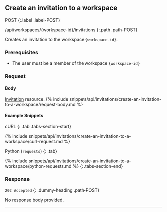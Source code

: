 ## Create an invitation to a workspace

POST
{:.label .label-POST}

/api/workspaces/{workspace-id}/invitations
{:.path .path-POST}

Creates an invitation to the workspace `{workspace-id}`.

### Prerequisites

- The user must be a member of the workspace `{workspace-id}`

### Request

#### Body
[Invitation](#invitation) resource.
{% include snippets/api/invitations/create-an-invitation-to-a-workspace/request-body.md %}

#### Example Snippets
cURL
{: .tab .tabs-section-start}

{% include snippets/api/invitations/create-an-invitation-to-a-workspace/curl-request.md %}

Python (`requests`)
{: .tab}

{% include snippets/api/invitations/create-an-invitation-to-a-workspace/python-requests.md %}
{: .tabs-section-end}

### Response
`202 Accepted`
{: .dummy-heading .path-POST}

No response body provided.

---
